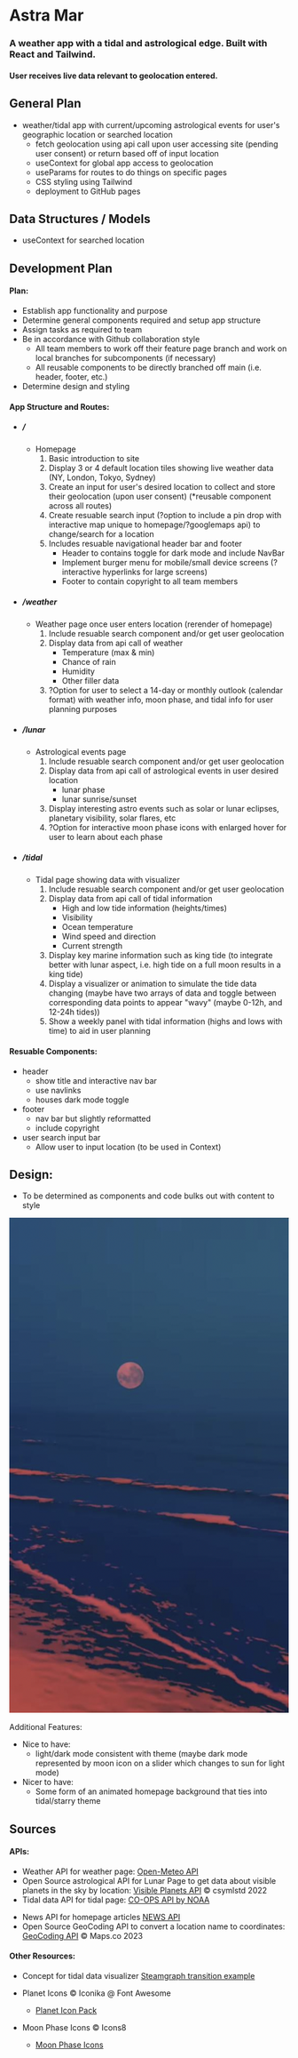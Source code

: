 # Astra Mar
### A weather app with a tidal and astrological edge. Built with React and Tailwind.
#### User receives live data relevant to geolocation entered.


## General Plan 
- weather/tidal app with current/upcoming astrological events for user's geographic location or searched location
	- fetch geolocation using api call upon user accessing site (pending user consent) or return based off of input location
	- useContext for global app access to geolocation 
    - useParams for routes to do things on specific pages
    - CSS styling using Tailwind 
	- deployment to GitHub pages

## Data Structures / Models 

- useContext for searched location
 <!--
	- ID (number)
	- title (string)
	- description (string)
	- isCompleted (boolean)
	- due date (JS Date)
	- created at date (JS Date) -->
    

## Development Plan 

#### Plan:
- Establish app functionality and purpose
- Determine general components required and setup app structure
- Assign tasks as required to team
- Be in accordance with Github collaboration style
    - All team members to work off their feature page branch and work on local branches for subcomponents (if necessary)
    - All reusable components to be directly branched off main (i.e. header, footer, etc.)
- Determine design and styling 

#### App Structure and Routes:
- ##### /
    - Homepage
        1. Basic introduction to site
        2. Display 3 or 4 default location tiles showing live weather data (NY, London, Tokyo, Sydney)
        3. Create an input for user's desired location to collect and store their geolocation (upon user consent) (*reusable component across all routes)
        4. Create resuable search input (?option to include a pin drop with interactive map unique to homepage/?googlemaps api) to change/search for a location
        5. Includes resuable navigational header bar and footer
            - Header to contains toggle for dark mode and include NavBar
            - Implement burger menu for mobile/small device screens (?interactive hyperlinks for large screens)
            - Footer to contain copyright to all team members
- ##### /weather
    - Weather page once user enters location (rerender of homepage)
        1. Include resuable search component and/or get user geolocation
        2. Display data from api call of weather 
            - Temperature (max & min)
            - Chance of rain
            - Humidity
            - Other filler data
        3. ?Option for user to select a 14-day or monthly outlook (calendar format) with weather info, moon phase, and tidal info for user planning purposes
- ##### /lunar
    - Astrological events page 
        1. Include resuable search component and/or get user geolocation
        2. Display data from api call of astrological events in user desired location
            - lunar phase
            - lunar sunrise/sunset
        3. Display interesting astro events such as solar or lunar eclipses, planetary visibility, solar flares, etc
        4. ?Option for interactive moon phase icons with enlarged hover for user to learn about each phase

- ##### /tidal
    - Tidal page showing data with visualizer
        1. Include resuable search component and/or get user geolocation
        2. Display data from api call of tidal information
            - High and low tide information (heights/times)
            - Visibility
            - Ocean temperature
            - Wind speed and direction
            - Current strength
        3. Display key marine information such as king tide (to integrate better with lunar aspect, i.e. high tide on a full moon results in a king tide)
        4. Display a visualizer or animation to simulate the tide data changing  (maybe have two arrays of data and toggle between corresponding data points to appear "wavy" (maybe 0-12h, and 12-24h tides))
        5. Show a weekly panel with tidal information (highs and lows with time) to aid in user planning

#### Resuable Components:
- header
    - show title and interactive nav bar
    - use navlinks 
    - houses dark mode toggle
- footer
    - nav bar but slightly reformatted
    - include copyright
- user search input bar
    - Allow user to input location (to be used in Context)

## Design:
- To be determined as components and code bulks out with content to style
>
![Theme idea](colorThemeInspo.png)

Additional Features:
- Nice to have:
    - light/dark mode consistent with theme (maybe dark mode represented by moon icon on a slider which changes to sun for light mode)
- Nicer to have:
    - Some form of an animated homepage background that ties into tidal/starry theme


## Sources 

#### APIs:
<!-- - Homepage map interactive location search and fetch feature: [Maps Javascript API](https://developers.google.com/maps/documentation/javascript) -->
- Weather API for weather page:
[Open-Meteo API](https://open-meteo.com/en/docs)
- Open Source astrological API for Lunar Page to get data about visible planets in the sky by location: [Visible Planets API](https://github.com/csymlstd/visible-planets-api#usage) © csymlstd 2022
- Tidal data API for tidal page:
[CO-OPS API by NOAA ](https://api.tidesandcurrents.noaa.gov/api/prod/)
<!-- - Google Place Autocomplete Search for addresses (search bar on Homepage):
[Google Place Autocomplete](https://developers.google.com/maps/documentation/javascript/place-autocomplete) -->
- News API for homepage articles [NEWS API](https://newsapi.org/)
- Open Source GeoCoding API to convert a location name to coordinates: [GeoCoding API](https://geocode.maps.co/) © Maps.co 2023

#### Other Resources:
- Concept for tidal data visualizer [Steamgraph transition example](https://observablehq.com/@d3/streamgraph-transitions)

- Planet Icons © Iconika @ Font Awesome 
    - [Planet Icon Pack](https://iconscout.com/icon-pack/planets-1)

- Moon Phase Icons © Icons8
    - [Moon Phase Icons](https://icons8.com/icons/set/moon-phases)
